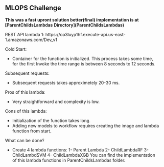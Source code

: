 ## MLOPS Challenge

<p><strong>This was a fast upront solution better(final) implementation is at [ParentChildsLambdas Directory](ParentChildsLambdas) </strong></p>
REST API lambda 1: https://oa3luyp1hf.execute-api.us-east-1.amazonaws.com/Dev_v1
<p>
Cold Start:
<ul>
    <li>Container for the function is initialized. This process takes some time, for the first Invoke the time range is between 8 seconds to 12 seconds.</li>
</ul>
Subsequent requests:
<ul>
    <li>Subsequent requests takes approximetely 20-30 ms.</li>
</ul>
</p>
<p>
Pros of this lambda:
<ul>
    <li>Very straightforward and complexity is low.</li>
</ul>
Cons of this lambda:
<ul>
    <li>Initialization of the function takes long.</li>
    <li>Adding new models to workflow requires creating the image and lambda function from start.</li>
</ul>
What can be done?
<ul>
    <li>
    Create 4 lambda functions:
    1- Parent Lambda
    2- ChildLambdaRF
    3- ChildLambdSVM
    4- ChildLambdaXGB
    You can find the implementation of this lambda functions in ParentChildsLambdas folder.
    </li>


</ul>
</p>